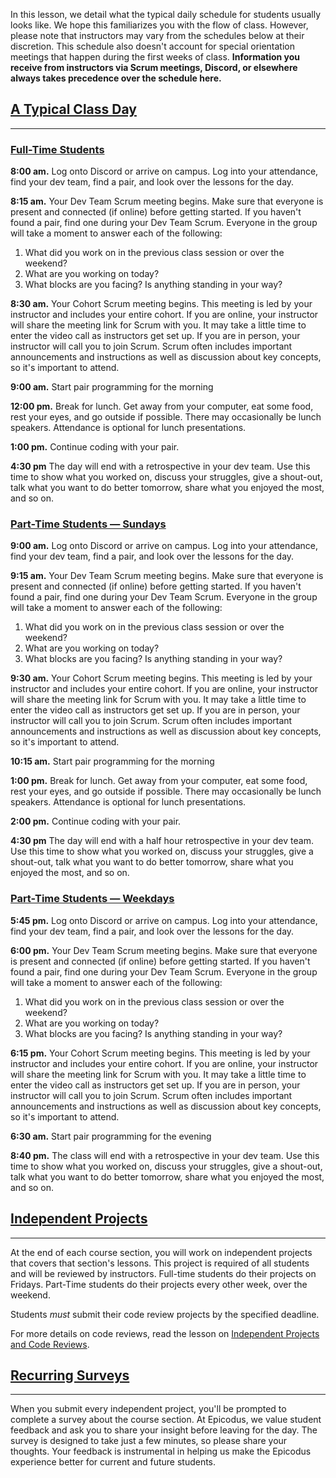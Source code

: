 In this lesson, we detail what the typical daily schedule for students usually looks like. We hope this familiarizes you with the flow of class. However, please note that instructors may vary from the schedules below at their discretion. This schedule also doesn't account for special orientation meetings that happen during the first weeks of class. **Information you receive from instructors via Scrum meetings, Discord, or elsewhere always takes precedence over the schedule here.**

## [A Typical Class Day](#a-typical-class-day)

---

### [Full-Time Students](#full-time-students)

**8:00 am.** Log onto Discord or arrive on campus. Log into your attendance, find your dev team, find a pair, and look over the lessons for the day.

**8:15 am.** Your Dev Team Scrum meeting begins. Make sure that everyone is present and connected (if online) before getting started. If you haven't found a pair, find one during your Dev Team Scrum. Everyone in the group will take a moment to answer each of the following:

1. What did you work on in the previous class session or over the weekend?
2. What are you working on today?
3. What blocks are you facing? Is anything standing in your way?

**8:30 am.** Your Cohort Scrum meeting begins. This meeting is led by your instructor and includes your entire cohort. If you are online, your instructor will share the meeting link for Scrum with you. It may take a little time to enter the video call as instructors get set up. If you are in person, your instructor will call you to join Scrum. Scrum often includes important announcements and instructions as well as discussion about key concepts, so it's important to attend.

**9:00 am.** Start pair programming for the morning 

**12:00 pm.** Break for lunch. Get away from your computer, eat some food, rest your eyes, and go outside if possible. There may occasionally be lunch speakers. Attendance is optional for lunch presentations.

**1:00 pm.** Continue coding with your pair. 

**4:30 pm** The day will end with a retrospective in your dev team. Use this time to show what you worked on, discuss your struggles, give a shout-out, talk what you want to do better tomorrow, share what you enjoyed the most, and so on.

### [Part-Time Students — Sundays](#part-time-students-sundays)

**9:00 am.** Log onto Discord or arrive on campus. Log into your attendance, find your dev team, find a pair, and look over the lessons for the day.

**9:15 am.** Your Dev Team Scrum meeting begins. Make sure that everyone is present and connected (if online) before getting started. If you haven't found a pair, find one during your Dev Team Scrum. Everyone in the group will take a moment to answer each of the following:

1. What did you work on in the previous class session or over the weekend?
2. What are you working on today?
3. What blocks are you facing? Is anything standing in your way?

**9:30 am.** Your Cohort Scrum meeting begins. This meeting is led by your instructor and includes your entire cohort. If you are online, your instructor will share the meeting link for Scrum with you. It may take a little time to enter the video call as instructors get set up. If you are in person, your instructor will call you to join Scrum. Scrum often includes important announcements and instructions as well as discussion about key concepts, so it's important to attend.

**10:15 am.** Start pair programming for the morning 

**1:00 pm.** Break for lunch. Get away from your computer, eat some food, rest your eyes, and go outside if possible. There may occasionally be lunch speakers. Attendance is optional for lunch presentations.

**2:00 pm.** Continue coding with your pair. 

**4:30 pm** The day will end with a half hour retrospective in your dev team. Use this time to show what you worked on, discuss your struggles, give a shout-out, talk what you want to do better tomorrow, share what you enjoyed the most, and so on.

### [Part-Time Students — Weekdays](#part-time-students-weekdays)

**5:45 pm.** Log onto Discord or arrive on campus. Log into your attendance, find your dev team, find a pair, and look over the lessons for the day.

**6:00 pm.** Your Dev Team Scrum meeting begins. Make sure that everyone is present and connected (if online) before getting started. If you haven't found a pair, find one during your Dev Team Scrum. Everyone in the group will take a moment to answer each of the following:

1. What did you work on in the previous class session or over the weekend?
2. What are you working on today?
3. What blocks are you facing? Is anything standing in your way?

**6:15 pm.** Your Cohort Scrum meeting begins. This meeting is led by your instructor and includes your entire cohort. If you are online, your instructor will share the meeting link for Scrum with you. It may take a little time to enter the video call as instructors get set up. If you are in person, your instructor will call you to join Scrum. Scrum often includes important announcements and instructions as well as discussion about key concepts, so it's important to attend.

**6:30 am.** Start pair programming for the evening 

**8:40 pm.** The class will end with a retrospective in your dev team. Use this time to show what you worked on, discuss your struggles, give a shout-out, talk what you want to do better tomorrow, share what you enjoyed the most, and so on.

## [Independent Projects](#independent-projects)

---

At the end of each course section, you will work on independent projects that covers that section's lessons. This project is required of all students and will be reviewed by instructors. Full-time students do their projects on Fridays. Part-Time students do their projects every other week, over the weekend.

Students _must_ submit their code review projects by the specified deadline.  

For more details on code reviews, read the lesson on [Independent Projects and Code Reviews](https://new.learnhowtoprogram.com/prework/getting-started-at-epicodus/independent-projects-and-code-reviews).

## [Recurring Surveys](#recurring-surveys)

---

When you submit every independent project, you'll be prompted to complete a survey about the course section. At Epicodus, we value student feedback and ask you to share your insight before leaving for the day. The survey is designed to take just a few minutes, so please share your thoughts. Your feedback is instrumental in helping us make the Epicodus experience better for current and future students.